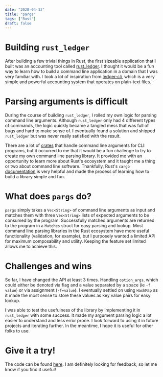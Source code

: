```yaml
---
date: "2020-04-13"
title: "pargs"
tags: ["Rust"]
draft: false
---
```


# Building `rust_ledger`

After building a few trivial things in Rust, the first sizeable application that I built was an accounting tool called [rust_ledger](https://crates.io/crates/rust_ledger). I thought it would be a fun way to learn how to build a command line application in a domain that I was very familiar with. I took a lot of inspiration from [ledger-cli](https://www.ledger-cli.org/), which is a very simple and powerful accounting system that operates on plain-text files.

# Parsing arguments is difficult

During the course of building `rust_ledger`, I rolled my own logic for parsing command line arguments. Although `rust_ledger` only had 4 different types of commands, the logic quickly became a tangled mess that was full of bugs and hard to make sense of. I eventually found a solution and shipped `rust_ledger` but was never really satisfied with the result.

There are a lot of [crates](https://lib.rs/search?q=command+line+arguments) that handle command line arguments for CLI programs, but it occurred to me that it would be a fun challenge to try to create my own command line parsing library. It provided me with an opportunity to learn more about Rust's ecosystem and it taught me a thing or two about command line software. Thankfully, Rust's `cargo` [documentation](https://doc.rust-lang.org/cargo/) is very helpful and made the process of learning how to build a library simple and fun.

# What does `pargs` do?

`pargs` simply takes a `Vec<String>` of command line arguments as input and matches them with three `Vec<String>` lists of expected arguments to be consumed by the program. Successfully matched arguments are returned to the program in a `Matches` struct for easy parsing and lookup. Most command line parsing libraries in the Rust ecosystem have more useful functionality (validation, for example), but I purposely wanted a limited API for maximum composability and utility. Keeping the feature set limited allows me to achieve this.

# Challenges and wins

So far, I have changed the API at least 3 times. Handling `option_args`, which could either be denoted via flag and a value separated by a space (ie `-f` `value`) or via assignment (`-f=value`). I eventually settled on using `HashMap` as it made the most sense to store these values as key value pairs for easy lookup.

I was able to test the usefulness of the library by implementing it in `rust_ledger` with some success. It made my argument parsing logic a lot easier to understand and less error prone. I look forward to using it in future projects and iterating further. In the meantime, I hope it is useful for other folks to use.

# Give it a try!

The code can be found [here](https://github.com/ebcrowder/pargs). I am definitely looking for feedback, so let me know if you find it useful!
